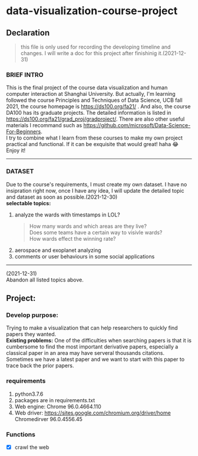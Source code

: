 # data-visualization-course-project

## Declaration
> this file is only used for recording the developing timeline and changes. I will write a doc for this project after finishinig it.(2021-12-31)
### BRIEF INTRO

This is the final project of the course data visualization and human computer interaction at Shanghai University. But  actually, I'm learning followed the course Principles and Techniques of Data Science, UCB fall 2021, the course homepage is https://ds100.org/fa21/ . And also, the course DA100 has its graduate projects. The detailed information is listed in https://ds100.org/fa21/grad_proj/gradproject/. There are also other useful materials I recommand such as https://github.com/microsoft/Data-Science-For-Beginners.  
I try to combine what I learn from these courses to make my own project practical and functional. If it can be exquisite that would great! haha :joy:  
Enjoy it!

***

### DATASET

Due to the course's requirements, I must create my own dataset. I have no insipration right now, once I have any idea, I will update the detailed topic and dataset as soon as possible.(2021-12-30)  
**selectable topics:**  
1. analyze the wards with timestamps in LOL?  
    > How many wards and which areas are they live?  
    > Does some teams have a certain way to visivle wards?  
    > How wards effect the winning rate?  
2. aerospace and exoplanet analyzing
3. comments or user behaviours in some social applications
***
(2021-12-31)  
Abandon all listed topics above.  
## Project:   
### Develop purpose:  
Trying to make a visualization that can help researchers to quickly find papers they wanted.  
**Existing problems:** One of the difficulties when searching papers is that it is cumbersome to find the most important derivative papers, especially a classical paper in an area may have serveral thousands citations. Sometimes we have a latest paper and we want to start with this paper to trace back the prior papers.  
### requirements  
1. python3.7.6
2. packages are in requirements.txt
3. Web engine: Chrome 96.0.4664.110
4. Web driver: https://sites.google.com/chromium.org/driver/home Chromedirver 96.0.4556.45
### Functions  
-[x] crawl the web 
